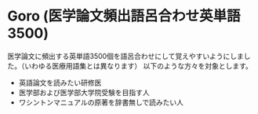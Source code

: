 # Goro (医学論文頻出語呂合わせ英単語3500)

医学論文に頻出する英単語3500個を語呂合わせにして覚えやすいようにしました。（いわゆる医療用語集とは異なります）
以下のような方々を対象とします。
- 英語論文を読みたい研修医
- 医学部および医学部大学院受験を目指す人
- ワシントンマニュアルの原著を辞書無しで読みたい人

